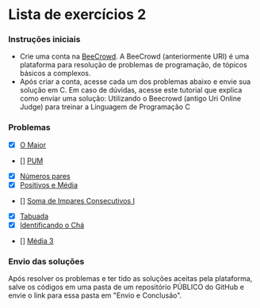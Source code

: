 # Lista de exercícios 2

### Instruções iniciais

- Crie uma conta na [BeeCrowd](https://www.beecrowd.com.br/judge/pt/register). A BeeCrowd
  (anteriormente URI) é uma plataforma para resolução de problemas de programação, de tópicos
  básicos a complexos.
- Após criar a conta, acesse cada um dos problemas abaixo e envie sua solução em C. Em caso de
  dúvidas, acesse este tutorial que explica como enviar uma solução: Utilizando o Beecrowd (antigo Uri
  Online Judge) para treinar a Linguagem de Programação C

### Problemas

- [x] [O Maior](https://www.beecrowd.com.br/judge/pt/problems/view/1013)
- [] [PUM](https://www.beecrowd.com.br/judge/pt/problems/view/1142)
- [x] [Números pares](https://www.beecrowd.com.br/judge/pt/problems/view/1059)
- [x] [Positivos e Média](https://www.beecrowd.com.br/judge/pt/problems/view/1064)
- [] [Soma de Impares Consecutivos I](https://www.beecrowd.com.br/judge/pt/problems/view/1071)
- [x] [Tabuada](https://www.beecrowd.com.br/judge/pt/problems/view/1078)
- [x] [Identificando o Chá](https://www.beecrowd.com.br/judge/pt/problems/view/2006)
- [] [Média 3](https://www.beecrowd.com.br/judge/pt/problems/view/1040)

### Envio das soluções

Após resolver os problemas e ter tido as soluções aceitas pela plataforma, salve os códigos em uma pasta de
um repositório PÚBLICO do GitHub e envie o link para essa pasta em "Envio e Conclusão".
